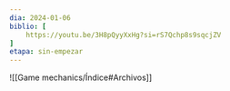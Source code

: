```yaml
---
dia: 2024-01-06
biblio: [
	https://youtu.be/3H8pQyyXxHg?si=rS7Qchp8s9sqcjZV
]
etapa: sin-empezar
---
```





![[Game mechanics/Índice#Archivos]]